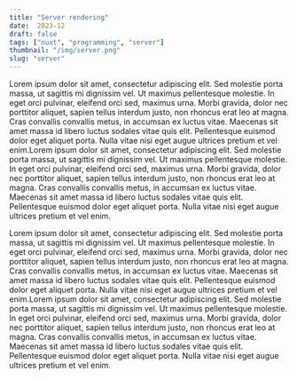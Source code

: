 ```yaml
---
title: "Server rendering"
date:  2023-12
draft: false
tags: ["nuxt", "programming", "server"]
thumbnail: "/img/server.png"
slug: "server"
---
```


Lorem ipsum dolor sit amet, consectetur adipiscing elit. Sed molestie porta massa, ut sagittis mi dignissim vel. Ut maximus pellentesque molestie. In eget orci pulvinar, eleifend orci sed, maximus urna. Morbi gravida, dolor nec porttitor aliquet, sapien tellus interdum justo, non rhoncus erat leo at magna. Cras convallis convallis metus, in accumsan ex luctus vitae. Maecenas sit amet massa id libero luctus sodales vitae quis elit. Pellentesque euismod dolor eget aliquet porta. Nulla vitae nisi eget augue ultrices pretium et vel enim.Lorem ipsum dolor sit amet, consectetur adipiscing elit. Sed molestie porta massa, ut sagittis mi dignissim vel. Ut maximus pellentesque molestie. In eget orci pulvinar, eleifend orci sed, maximus urna. Morbi gravida, dolor nec porttitor aliquet, sapien tellus interdum justo, non rhoncus erat leo at magna. Cras convallis convallis metus, in accumsan ex luctus vitae. Maecenas sit amet massa id libero luctus sodales vitae quis elit. Pellentesque euismod dolor eget aliquet porta. Nulla vitae nisi eget augue ultrices pretium et vel enim.

Lorem ipsum dolor sit amet, consectetur adipiscing elit. Sed molestie porta massa, ut sagittis mi dignissim vel. Ut maximus pellentesque molestie. In eget orci pulvinar, eleifend orci sed, maximus urna. Morbi gravida, dolor nec porttitor aliquet, sapien tellus interdum justo, non rhoncus erat leo at magna. Cras convallis convallis metus, in accumsan ex luctus vitae. Maecenas sit amet massa id libero luctus sodales vitae quis elit. Pellentesque euismod dolor eget aliquet porta. Nulla vitae nisi eget augue ultrices pretium et vel enim.Lorem ipsum dolor sit amet, consectetur adipiscing elit. Sed molestie porta massa, ut sagittis mi dignissim vel. Ut maximus pellentesque molestie. In eget orci pulvinar, eleifend orci sed, maximus urna. Morbi gravida, dolor nec porttitor aliquet, sapien tellus interdum justo, non rhoncus erat leo at magna. Cras convallis convallis metus, in accumsan ex luctus vitae. Maecenas sit amet massa id libero luctus sodales vitae quis elit. Pellentesque euismod dolor eget aliquet porta. Nulla vitae nisi eget augue ultrices pretium et vel enim.